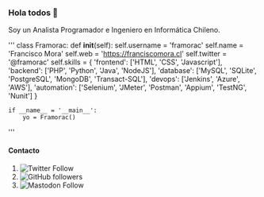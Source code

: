 ### Hola todos 👋

Soy un Analista Programador e Ingeniero en Informática Chileno.

'''
    class Framorac:
        def __init__(self):
            self.username = 'framorac'
            self.name = 'Francisco Mora'
            self.web = 'https://franciscomora.cl'
            self.twitter = '@framorac'
            self.skills = {
                'frontend': ['HTML', 'CSS', 'Javascript'],
                'backend': ['PHP', 'Python', 'Java', 'NodeJS'],
                'database': ['MySQL', 'SQLite', 'PostgreSQL', 'MongoDB', 'Transact-SQL'],
                'devops': ['Jenkins', 'Azure', 'AWS'],
                'automation': ['Selenium', 'JMeter', 'Postman', 'Appium', 'TestNG', 'Nunit']
            }

    if __name__ = '__main__':
        yo = Framorac()
'''

#### Contacto

1. ![Twitter Follow](https://img.shields.io/twitter/follow/framorac?style=social)
2. ![GitHub followers](https://img.shields.io/github/followers/framorac?style=social)
3. ![Mastodon Follow](https://img.shields.io/mastodon/follow/18644?domain=https%3A%2F%2Fmastodon.la&style=social)